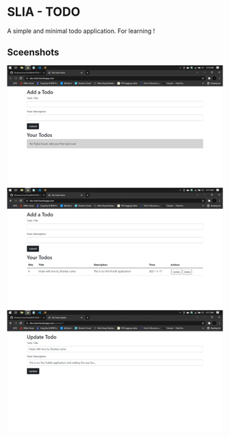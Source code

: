 # SLIA - TODO
A simple and minimal todo application. For learning !

## Sceenshots

<p>
  <a href=""><img src="img/Screenshot (116).png" width="800"></a> 
  <a href=""><img src="img/Screenshot (117).png" width="800"></a>
  <a href=""><img src="img/Screenshot (118).png" width="800"></a>
</p>

